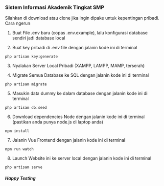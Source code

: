 ### Sistem Informasi Akademik Tingkat SMP 

Silahkan di download atau clone jika ingin dipake untuk kepentingan pribadi. Cara ngerun

1. Buat File .env baru (copas .env.example), lalu konfigurasi database sendiri jadi database local 

2. Buat key pribadi di .env file dengan jalanin kode ini di terminal
```
php artisan key:generate
```
3. Nyalakan Server Local Pribadi (XAMPP, LAMPP, MAMP, terserah)

4. Migrate Semua Database ke SQL dengan jalanin kode ini di terminal
```
php artisan migrate
```
5. Masukin data dummy ke dalam database dengan jalanin kode ini di terminal
```
php artisan db:seed
```
6. Download dependencies Node dengan jalanin kode ini di terminal (pastikan anda punya node.js di laptop anda)
```
npm install
```
7. Jalanin Vue Frontend dengan jalanin kode ini di terminal
```
npm run watch
```
8. Launch Website ini ke server local dengan jalanin kode ini di terminal 
```
php artisan serve
```
##### Happy Testing